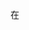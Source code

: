 在<style lang="scss" scoped>的情况下，如果想要覆盖组件库 or 全局样式，可以使用如下方法

```
.my-class {
  :deep(.component-style) {
    background-color: #000;
  }
}

```
